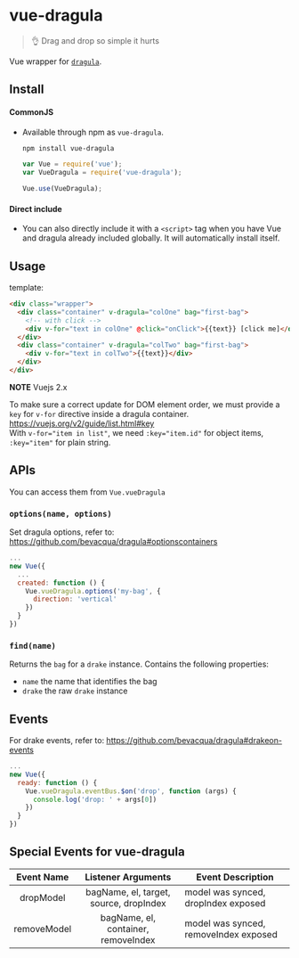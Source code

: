 # vue-dragula
> :ok_hand: Drag and drop so simple it hurts

Vue wrapper for [`dragula`][1].

## Install
#### CommonJS

- Available through npm as `vue-dragula`.
  ``` bash
  npm install vue-dragula
  ```

  ``` js
  var Vue = require('vue');
  var VueDragula = require('vue-dragula');

  Vue.use(VueDragula);
  ```

#### Direct include

- You can also directly include it with a `<script>` tag when you have Vue and dragula already included globally. It will automatically install itself.

## Usage

template:
``` html
<div class="wrapper">
  <div class="container" v-dragula="colOne" bag="first-bag">
    <!-- with click -->
    <div v-for="text in colOne" @click="onClick">{{text}} [click me]</div>
  </div>
  <div class="container" v-dragula="colTwo" bag="first-bag">
    <div v-for="text in colTwo">{{text}}</div>
  </div>
</div>
```

**NOTE** Vuejs 2.x 

To make sure a correct update for DOM element order, we must provide a `key` for `v-for` directive inside a dragula container. https://vuejs.org/v2/guide/list.html#key  
With `v-for="item in list"`, we need `:key="item.id"` for object items, `:key="item"` for plain string.



## APIs

You can access them from `Vue.vueDragula`

### `options(name, options)`

Set dragula options, refer to: https://github.com/bevacqua/dragula#optionscontainers
```js
...
new Vue({
  ...
  created: function () {
    Vue.vueDragula.options('my-bag', {
      direction: 'vertical'
    })
  }
})
```

### `find(name)`

Returns the `bag` for a `drake` instance. Contains the following properties:

- `name` the name that identifies the bag
- `drake` the raw `drake` instance

## Events
For drake events, refer to: https://github.com/bevacqua/dragula#drakeon-events


```js
...
new Vue({
  ready: function () {
    Vue.vueDragula.eventBus.$on('drop', function (args) {
      console.log('drop: ' + args[0])
    })
  }
})
```


## Special Events for vue-dragula

| Event Name |      Listener Arguments      |  Event Description |
| :-------------: |:-------------:| -----|
| dropModel | bagName, el, target, source, dropIndex | model was synced, dropIndex exposed |
| removeModel | bagName, el, container, removeIndex | model was synced, removeIndex exposed |

[1]: https://github.com/bevacqua/dragula
